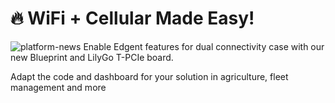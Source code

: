 # 🔥 WiFi + Cellular Made Easy!
![platform-news](https://github.com/blynkkk/news/assets/120122081/a16df4d9-f28b-4ebf-a490-eff8af48527e)
Enable Edgent features for dual connectivity case with our new Blueprint and LilyGo T-PCIe board. 

Adapt the code and dashboard for your solution in agriculture, fleet management and more

